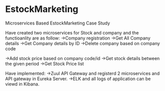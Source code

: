 # EstockMarketing
Microservices Based EstockMarketing Case Study

Have created two microservices for Stock and company and the functioanlity are as follow:
->Company registration
->Get All Company details
->Get Company details by ID
->Delete company based on company code

->Add stock price based on company code/id
->Get stock details between the given period
->Get Stock Price list


Have implemented:
->Zuul API Gateway and registerd 2 microservices and API gateway in Eureka Server.
->ELK and all logs of application can be viewd in Kibana.
